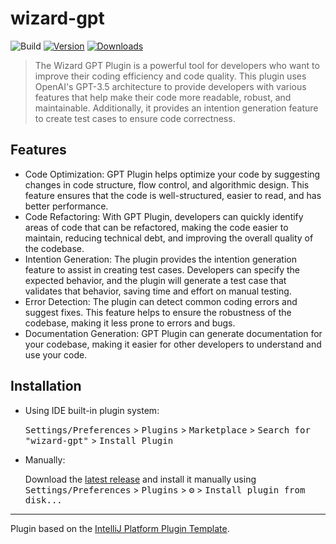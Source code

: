 # wizard-gpt

![Build](https://github.com/Icoder0/wizard-gpt/workflows/Build/badge.svg)
[![Version](https://img.shields.io/jetbrains/plugin/v/PLUGIN_ID.svg)](https://plugins.jetbrains.com/plugin/PLUGIN_ID)
[![Downloads](https://img.shields.io/jetbrains/plugin/d/PLUGIN_ID.svg)](https://plugins.jetbrains.com/plugin/PLUGIN_ID)

<!-- Plugin description -->

> The Wizard GPT Plugin is a powerful tool for developers who want to improve their coding efficiency and code quality. This plugin uses OpenAI's GPT-3.5 architecture to provide developers with various features that help make their code more readable, robust, and maintainable. Additionally, it provides an intention generation feature to create test cases to ensure code correctness.

## Features 
- Code Optimization: GPT Plugin helps optimize your code by suggesting changes in code structure, flow control, and algorithmic design. This feature ensures that the code is well-structured, easier to read, and has better performance.
- Code Refactoring: With GPT Plugin, developers can quickly identify areas of code that can be refactored, making the code easier to maintain, reducing technical debt, and improving the overall quality of the codebase.
- Intention Generation: The plugin provides the intention generation feature to assist in creating test cases. Developers can specify the expected behavior, and the plugin will generate a test case that validates that behavior, saving time and effort on manual testing.
- Error Detection: The plugin can detect common coding errors and suggest fixes. This feature helps to ensure the robustness of the codebase, making it less prone to errors and bugs.
- Documentation Generation: GPT Plugin can generate documentation for your codebase, making it easier for other developers to understand and use your code.

<!-- Plugin description end -->

## Installation

- Using IDE built-in plugin system:
  
  <kbd>Settings/Preferences</kbd> > <kbd>Plugins</kbd> > <kbd>Marketplace</kbd> > <kbd>Search for "wizard-gpt"</kbd> >
  <kbd>Install Plugin</kbd>
  
- Manually:

  Download the [latest release](https://github.com/BOFA1ex/wizard-gpt/releases/latest) and install it manually using
  <kbd>Settings/Preferences</kbd> > <kbd>Plugins</kbd> > <kbd>⚙️</kbd> > <kbd>Install plugin from disk...</kbd>


---
Plugin based on the [IntelliJ Platform Plugin Template][template].

[template]: https://github.com/JetBrains/intellij-platform-plugin-template
